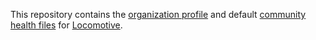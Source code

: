 This repository contains the [organization profile][gh-organization-profile]
and default [community health files][gh-community-health-files] for
[Locomotive](https://github.com/locomotivemtl).

[gh-community-health-files]: https://docs.github.com/en/communities/setting-up-your-project-for-healthy-contributions/creating-a-default-community-health-file
[gh-organization-profile]:   https://docs.github.com/en/organizations/collaborating-with-groups-in-organizations/customizing-your-organizations-profile
